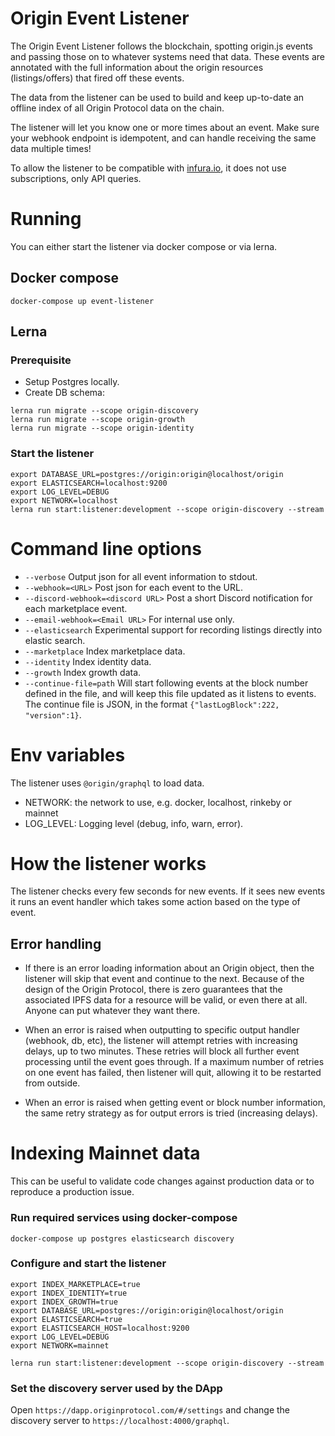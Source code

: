 # Origin Event Listener

The Origin Event Listener follows the blockchain, spotting origin.js events and passing those on to whatever systems need that data. These events are annotated with the full information about the origin resources (listings/offers) that fired off these events.

The data from the listener can be used to build and keep up-to-date an offline index of all Origin Protocol data on the chain.

The listener will let you know one or more times about an event. Make sure your webhook endpoint is idempotent, and can handle receiving the same data multiple times!

To allow the listener to be compatible with [infura.io](https://infura.io/), it does not use subscriptions, only API queries.

# Running

You can either start the listener via docker compose or via lerna.

## Docker compose

    docker-compose up event-listener

## Lerna
### Prerequisite
 - Setup Postgres locally.
 - Create DB schema:
```
lerna run migrate --scope origin-discovery
lerna run migrate --scope origin-growth
lerna run migrate --scope origin-identity
```

### Start the listener
```
export DATABASE_URL=postgres://origin:origin@localhost/origin
export ELASTICSEARCH=localhost:9200
export LOG_LEVEL=DEBUG
export NETWORK=localhost
lerna run start:listener:development --scope origin-discovery --stream
```

# Command line options
 - `--verbose` Output json for all event information to stdout.
 - `--webhook=<URL>` Post json for each event to the URL.
 - `--discord-webhook=<discord URL>` Post a short Discord notification for each marketplace event.
 - `--email-webhook=<Email URL>` For internal use only.
 - `--elasticsearch` Experimental support for recording listings directly into elastic search.
 - `--marketplace` Index marketplace data.
 - `--identity` Index identity data.
 - `--growth` Index growth data.
 - `--continue-file=path` Will start following events at the block number defined in the file, and will keep this file updated as it listens to events. The continue file is JSON, in the format `{"lastLogBlock":222, "version":1}`.

# Env variables

The listener uses `@origin/graphql` to load data.
  - NETWORK: the network to use, e.g. docker, localhost, rinkeby or mainnet
  - LOG_LEVEL: Logging level (debug, info, warn, error).

# How the listener works

The listener checks every few seconds for new events. If it sees new events it runs an event handler which takes some action based on the type of event.

## Error handling

- If there is an error loading information about an Origin object, then the listener will skip that event and continue to the next. Because of the design of the Origin Protocol, there is zero guarantees that the associated IPFS data for a resource will be valid, or even there at all. Anyone can put whatever they want there.

- When an error is raised when outputting to specific output handler (webhook, db, etc), the listener will attempt retries with increasing delays, up to two minutes. These retries will block all further event processing until the event goes through. If a maximum number of retries on one event has failed, then listener will quit, allowing it to be restarted from outside.

- When an error is raised when getting event or block number information, the same retry strategy as for output errors is tried (increasing delays).

# Indexing Mainnet data

This can be useful to validate code changes against production data or to reproduce a production issue.

### Run required services using docker-compose

`docker-compose up postgres elasticsearch discovery`

### Configure and start the listener
```
export INDEX_MARKETPLACE=true
export INDEX_IDENTITY=true
export INDEX_GROWTH=true
export DATABASE_URL=postgres://origin:origin@localhost/origin
export ELASTICSEARCH=true
export ELASTICSEARCH_HOST=localhost:9200
export LOG_LEVEL=DEBUG
export NETWORK=mainnet

lerna run start:listener:development --scope origin-discovery --stream
```

### Set the discovery server used by the DApp

Open `https://dapp.originprotocol.com/#/settings` and change the discovery server to `https://localhost:4000/graphql`.
